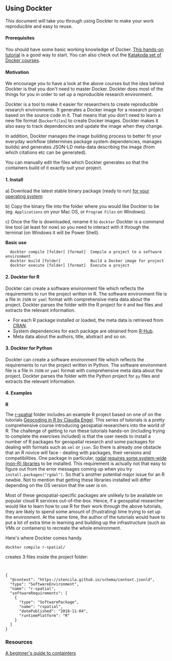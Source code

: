 ## Using Dockter

This document will take you through using Dockter to make your work reproducible and easy to reuse.

#### Prerequisites

You should have some basic working knowledge of Docker. [This hands-on tutorial](https://ome.github.io/training-docker/) is a good way to start. You can also
check out the [Katakoda set of Docker courses](https://www.katacoda.com/courses/docker).

#### Motivation

We encourage you to have a look at the above courses but the idea behind Dockter is that you don't need to master Docker. Dockter does most of the things for you
in order to set up a reproducible research environment.

Dockter is a tool to make it easier for researchers to create reproducible research environments. It generates a Docker image for a research project based on the source code in it. That means that you don’t need to learn a new file format (`Dockerfiles`) to create Docker images. Dockter makes it also easy to track dependencies and update the image when they change.

In addition, Dockter manages the image building process to better fit your everyday workflow (determines package system dependencies, manages builds) and generates JSON-LD meta-data describing the image (from which citations etc can be generated).

You can manually edit the files which Dockter generates so that the containers build of it exactly suit your project. 

#### 1. Install

a) Download the latest stable binary package (ready to run) [for your operating system](https://github.com/stencila/dockter/releases):

b) Copy the binary file into the folder where you would like Dockter to be (eg. `Applications` on your Mac OS, or `Program Files` on Windows). 

c) Once the file is downloaded, rename it to `dockter`  Dockter is a command line tool (at least for now) so you need to interact with it through the terminal (on Windows it will be Power Shell). 

**Basic use**

```
  dockter compile [folder] [format]  Compile a project to a software environment
  dockter build [folder]             Build a Docker image for project
  dockter execute [folder] [format]  Execute a project
```


#### 2. Dockter for R

Dockter can create a software environment file which reflects the requirements to run the project written in R.
The software environment file is a file in `JSON` or `yaml` format with comprehensive meta data about the project.
Dockter parses the folder with the R project for `R` and `Rmd` files and extracts the relevant information.

 * For each R package installed or loaded, the meta data is retrieved from [CRAN](http://crandb.r-pkg.org).
 * System dependencies for each package are obtained from [R-Hub](https://sysreqs.r-hub.io/pkg/xml2).
 * Meta data about the authors, title, abstract and so on.


#### 3. Dockter for Python

Dockter can create a software environment file which reflects the requirements to run the project written in Python.
The software environment file is a file in `JSON` or `yaml` format with comprehensive meta data about the project.
Dockter parses the folder with the Python project for `py` files and extracts the relevant information.

#### 4. Examples

**R**

The [r-spatial](r-spatial/) folder includes an example R project based on one of  on the tutorials [Geocoding in R by Claudia Engel](http://www.rpubs.com/cengel248/97543). This series of tutorials is a pretty comprehensive course introducing geospatial researchers into the
world of R. The challenge of getting to run these tutorials hands-on (including trying to complete the exercises included) is that 
the user needs to install a number of R packages for geospatial research and some packages for dealing with formats such as `xml` or `json`.
So there is already one obstacle that an R novice will face - dealing with packages, their versions and compatibilities. One package in particular,
[rgdal]() [requires some system-wide (non-R) libraries](https://gist.github.com/dncgst/111b74066eaea87c92cdc5211949cd1e) to be installed. This
requirement is actually not that easy to figure out from the error messages coming up when you try `install.packages("rgdal")`. So that's
another potential major issue for an R newbie. Not to mention that getting these libraries installed will differ depending on the OS version
that the user is on.

Most of these geospatial-specific packages are unlikely to be available on popular cloud R services out-of-the-box. Hence, if a geospatial researcher
would like to learn how to use R for their work through the above tutorials, they are likely to spend some amount of (frustrating) time trying to set up
the environment. At the same time, the author of the tutorials would have to put a lot of extra time in learning and building up the infrastructure (such
as VMs or containers) to recreate the whole environment.

Here's where Dockter comes handy.

```
dockter compile r-spatial/
```

creates 3 files inside the project folder:

```

```

```
```

```
{
  "@context": "https://stencila.github.io/schema/context.jsonld",
  "type": "SoftwareEnvironment",
  "name": "r-spatial",
  "softwareRequirements": [
    {
      "type": "SoftwarePackage",
      "name": "rspatial",
      "datePublished": "2018-11-04",
      "runtimePlatform": "R"
    }
  ]
}
```



### Resources

[A beginner's guide to containters](https://medium.freecodecamp.org/a-beginner-friendly-introduction-to-containers-vms-and-docker-79a9e3e119b)


